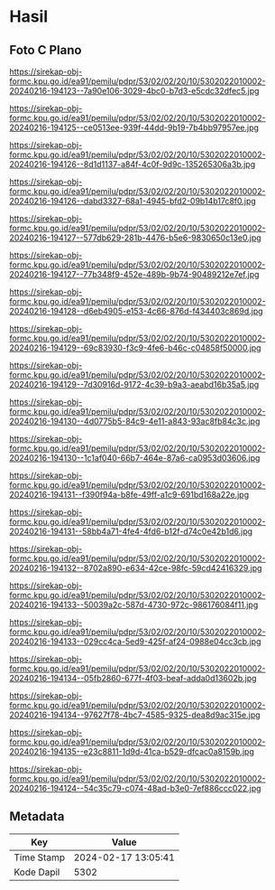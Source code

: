 # Hasil

## Foto C Plano

https://sirekap-obj-formc.kpu.go.id/ea91/pemilu/pdpr/53/02/02/20/10/5302022010002-20240216-194123--7a90e106-3029-4bc0-b7d3-e5cdc32dfec5.jpg

https://sirekap-obj-formc.kpu.go.id/ea91/pemilu/pdpr/53/02/02/20/10/5302022010002-20240216-194125--ce0513ee-939f-44dd-9b19-7b4bb97957ee.jpg

https://sirekap-obj-formc.kpu.go.id/ea91/pemilu/pdpr/53/02/02/20/10/5302022010002-20240216-194126--8d1d1137-a84f-4c0f-9d9c-135265306a3b.jpg

https://sirekap-obj-formc.kpu.go.id/ea91/pemilu/pdpr/53/02/02/20/10/5302022010002-20240216-194126--dabd3327-68a1-4945-bfd2-09b14b17c8f0.jpg

https://sirekap-obj-formc.kpu.go.id/ea91/pemilu/pdpr/53/02/02/20/10/5302022010002-20240216-194127--577db629-281b-4476-b5e6-9830650c13e0.jpg

https://sirekap-obj-formc.kpu.go.id/ea91/pemilu/pdpr/53/02/02/20/10/5302022010002-20240216-194127--77b348f9-452e-489b-9b74-90489212e7ef.jpg

https://sirekap-obj-formc.kpu.go.id/ea91/pemilu/pdpr/53/02/02/20/10/5302022010002-20240216-194128--d6eb4905-e153-4c66-876d-f434403c869d.jpg

https://sirekap-obj-formc.kpu.go.id/ea91/pemilu/pdpr/53/02/02/20/10/5302022010002-20240216-194129--69c83930-f3c9-4fe6-b46c-c04858f50000.jpg

https://sirekap-obj-formc.kpu.go.id/ea91/pemilu/pdpr/53/02/02/20/10/5302022010002-20240216-194129--7d30916d-9172-4c39-b9a3-aeabd16b35a5.jpg

https://sirekap-obj-formc.kpu.go.id/ea91/pemilu/pdpr/53/02/02/20/10/5302022010002-20240216-194130--4d0775b5-84c9-4e11-a843-93ac8fb84c3c.jpg

https://sirekap-obj-formc.kpu.go.id/ea91/pemilu/pdpr/53/02/02/20/10/5302022010002-20240216-194130--1c1af040-66b7-464e-87a6-ca0953d03606.jpg

https://sirekap-obj-formc.kpu.go.id/ea91/pemilu/pdpr/53/02/02/20/10/5302022010002-20240216-194131--f390f94a-b8fe-49ff-a1c9-691bd168a22e.jpg

https://sirekap-obj-formc.kpu.go.id/ea91/pemilu/pdpr/53/02/02/20/10/5302022010002-20240216-194131--58bb4a71-4fe4-4fd6-b12f-d74c0e42b1d6.jpg

https://sirekap-obj-formc.kpu.go.id/ea91/pemilu/pdpr/53/02/02/20/10/5302022010002-20240216-194132--8702a890-e634-42ce-98fc-59cd42416329.jpg

https://sirekap-obj-formc.kpu.go.id/ea91/pemilu/pdpr/53/02/02/20/10/5302022010002-20240216-194133--50039a2c-587d-4730-972c-986176084f11.jpg

https://sirekap-obj-formc.kpu.go.id/ea91/pemilu/pdpr/53/02/02/20/10/5302022010002-20240216-194133--029cc4ca-5ed9-425f-af24-0988e04cc3cb.jpg

https://sirekap-obj-formc.kpu.go.id/ea91/pemilu/pdpr/53/02/02/20/10/5302022010002-20240216-194134--05fb2860-677f-4f03-beaf-adda0d13602b.jpg

https://sirekap-obj-formc.kpu.go.id/ea91/pemilu/pdpr/53/02/02/20/10/5302022010002-20240216-194134--97627f78-4bc7-4585-9325-dea8d9ac315e.jpg

https://sirekap-obj-formc.kpu.go.id/ea91/pemilu/pdpr/53/02/02/20/10/5302022010002-20240216-194135--e23c8811-1d9d-41ca-b529-dfcac0a8159b.jpg

https://sirekap-obj-formc.kpu.go.id/ea91/pemilu/pdpr/53/02/02/20/10/5302022010002-20240216-194124--54c35c79-c074-48ad-b3e0-7ef886ccc022.jpg


## Metadata

| Key        | Value               |
| ---------- | ------------------- |
| Time Stamp | 2024-02-17 13:05:41 |
| Kode Dapil | 5302                |




